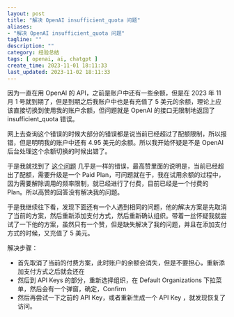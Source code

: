 ```yaml
---
layout: post
title: "解决 OpenAI insufficient_quota 问题"
aliases:
- "解决 OpenAI insufficient_quota 问题"
tagline: ""
description: ""
category: 经验总结
tags: [ openai, ai, chatgpt ]
create_time: 2023-11-01 18:11:33
last_updated: 2023-11-02 18:11:33
---
```


因为一直在用 OpenAI 的 API，之前是账户中还有一些余额，但是在 2023 年 11 月 1 号就到期了，但是到期之后我账户中也是有充值了 5 美元的余额，理论上应该直接切换到使用我的账户余额，但问题就是 OpenAI 的接口无限制地返回了 insufficient_quota 错误。

网上去查询这个错误的时候大部分的错误都是说当前已经超过了配额限制，所以报错，但是明明我的账户中还有 4.95 美元的余额。所以我开始怀疑是不是 OpenAI 后台处理这个余额切换的时候出错了。

于是我就找到了 [这个问题](https://stackoverflow.com/q/75898276/22206474) 几乎是一样的错误，最高赞里面的说明是，当前已经超出了配额，需要升级是一个 Paid Plan，可问题就在于，我在试用余额的过程中，因为需要解除调用的频率限制，就已经进行了付费，目前已经是一个付费的 Plan。所以高赞的回答没有解决我的问题。

于是我继续往下看，发现下面还有一个人遇到相同的问题，他的解决方案是先取消了当前的方案，然后重新添加支付方式，然后重新确认组织。带着一丝怀疑我就尝试了一下他的方案，虽然只有一个赞，但是缺失解决了我的问题，并且在添加支付方式的时候，又充值了 5 美元。

解决步骤：

- 首先取消了当前的付费方案，此时账户的余额会消失，但是不要担心，重新添加支付方式之后就会还在
- 然后到 API Keys 的部分，重新选择组织，在 Default Organizations 下拉菜单，然后会有一个弹窗，确定，Confirm
- 然后再尝试一下之前的 API Key，或者重新生成一个 API Key ，就发现恢复了访问。

